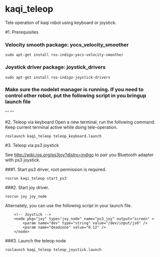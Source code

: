 # kaqi_teleop
Tele operation of kaqi robot using keyboard or joystick.

#1. Prerequisites

### Velocity smooth package: yocs_velocity_smoother
```
sudo apt-get install ros-indigo-yocs-velocity-smoother
```

### Joystick driver package: joystick_drivers
```
sudo apt-get install ros-indigo-joystick-drivers
```

### Make sure the nodelet manager is running. If you need to control other robot, put the following script in you bringup launch file
'''
<launch>
    <node pkg="nodelet" type="nodelet" name="mobile_base_nodelet_manager" args="manager"/>
</launch>
'''

#2. Teleop via keyboard
Open a new terminal, run the following command. Keep current terminal active while doing tele-operation.
```
roslaunch kaqi_teleop teleop_keyboard.launch
```

#3. Teleop via ps3 joystick

See http://wiki.ros.org/ps3joy?distro=indigo to pair you Bluetooth adapter with ps3 joystick.

###1. Start ps3 driver, root permission is required.
```
rosrun kaqi_teleop start_ps3
```

###2. Start joy driver.
```
rosrun joy joy_node
```
Alternately, you can use the following script in your launch file.
```
    <!-- Joystick -->
    <node pkg="joy" type="joy_node" name="ps3_joy" output="screen" >
        <param name="dev" type="string" value="/dev/input/js0" />
        <param name="deadzone" value="0.12" />
    </node>
```

###3. Launch the teleop node
```
roslaunch kaqi_teleop teleop_joystick.launch
```
